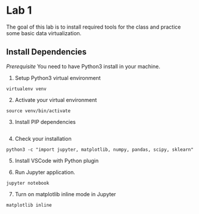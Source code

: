 # Lab 1

The goal of this lab is to install required tools for the class and practice some basic data virtualization.

## Install Dependencies

_Prerequisite_ You need to have Python3 install in your machine.

1. Setup Python3 virtual environment

```
virtualenv venv
```

2. Activate your virtual environment

```
source venv/bin/activate
```

3. Install PIP dependencies

```pip3 install --upgrade jupyter matplotlib numpy pandas scipy scikit-learn
```

4. Check your installation

```
python3 -c "import jupyter, matplotlib, numpy, pandas, scipy, sklearn"
```

5. Install VSCode with Python plugin

6. Run Jupyter application.

```
jupyter notebook
```

7. Turn on matplotlib inline mode in Jupyter

```matplotlib inline```